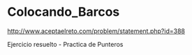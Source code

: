 # Colocando_Barcos

http://www.aceptaelreto.com/problem/statement.php?id=388

Ejercicio resuelto - Practica de Punteros
